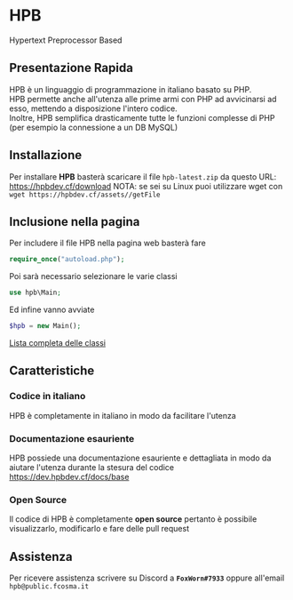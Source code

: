 # HPB
Hypertext Preprocessor Based

## Presentazione Rapida
HPB è un linguaggio di programmazione in italiano basato su PHP.<br>
HPB permette anche all'utenza alle prime armi con PHP ad avvicinarsi ad esso, mettendo a disposizione l'intero codice.<br>
Inoltre, HPB semplifica drasticamente tutte le funzioni complesse di PHP (per esempio la connessione a un DB MySQL)

## Installazione
Per installare **HPB** basterà scaricare il file `hpb-latest.zip` da questo URL:
https://hpbdev.cf/download
NOTA: se sei su Linux puoi utilizzare wget con `wget https://hpbdev.cf/assets//getFile`


## Inclusione nella pagina
Per includere il file HPB nella pagina web basterà fare
```php
require_once("autoload.php");
```
Poi sarà necessario selezionare le varie classi
```php
use hpb\Main;
```
Ed infine vanno avviate
```php
$hpb = new Main();
```
[Lista completa delle classi](https://dev.hpbdev.cf/docs/pacchetti/)
## Caratteristiche
### Codice in italiano
HPB è completamente in italiano in modo da facilitare l'utenza
### Documentazione esauriente
HPB possiede una documentazione esauriente e dettagliata in modo da aiutare l'utenza durante la stesura del codice
https://dev.hpbdev.cf/docs/base
### Open Source
Il codice di HPB è completamente __open source__ pertanto è possibile visualizzarlo, modificarlo e fare delle pull request

## Assistenza
Per ricevere assistenza scrivere su Discord a **`FoxWorn#7933`** oppure all'email `hpb@public.fcosma.it`
